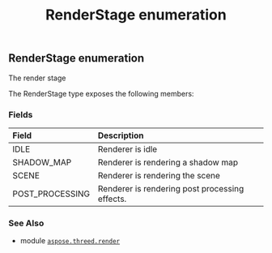 ﻿---
title: RenderStage enumeration
second_title: Aspose.3D for Python via .NET API References
description: 
type: docs
weight: 570
url: /python-net/aspose.threed.render/renderstage/
is_root: false
---

## RenderStage enumeration

The render stage



The RenderStage type exposes the following members:

### Fields
| Field | Description |
| :- | :- |
| IDLE | Renderer is idle |
| SHADOW_MAP | Renderer is rendering a shadow map |
| SCENE | Renderer is rendering the scene |
| POST_PROCESSING | Renderer is rendering post processing effects. |



### See Also
* module [`aspose.threed.render`](..)
